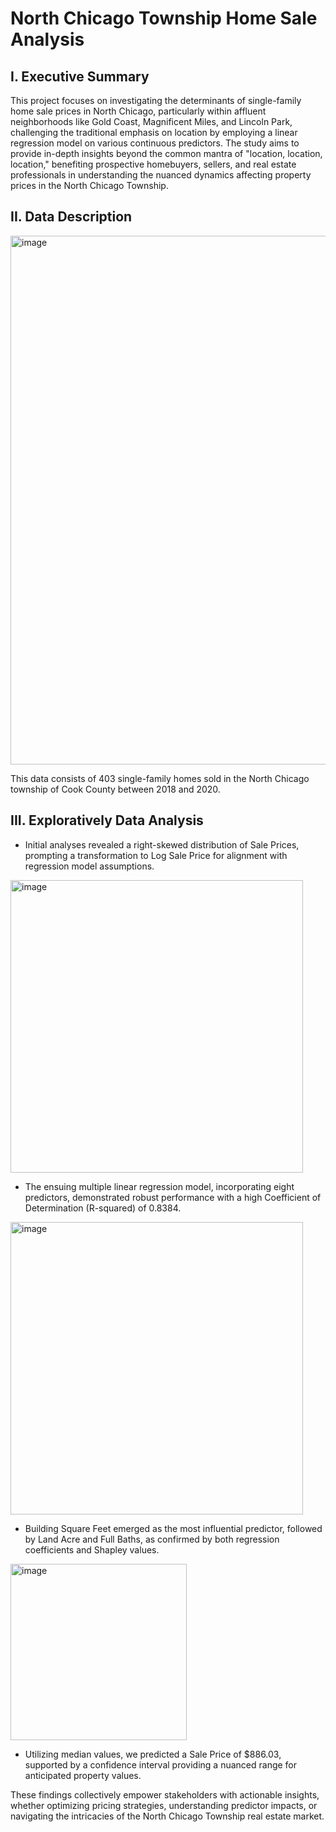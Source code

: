 # North Chicago Township Home Sale Analysis

## I. Executive Summary
This project focuses on investigating the determinants of single-family home sale prices in North Chicago, particularly within affluent neighborhoods like Gold Coast, Magnificent Miles, and Lincoln Park, challenging the traditional emphasis on location by employing a linear regression model on various continuous predictors. The study aims to provide in-depth insights beyond the common mantra of "location, location, location," benefiting prospective homebuyers, sellers, and real estate professionals in understanding the nuanced dynamics affecting property prices in the North Chicago Township.

## II. Data Description
<img width="846" alt="image" src="https://github.com/sallylee0801/Northern-Chicago-Township-Home-Sale-Analysis/assets/121594845/3c517b28-59ef-402c-986a-0355cafcf2dc">

This data consists of 403 single-family homes sold in the North Chicago township of Cook County between 2018 and 2020.

## III. Exploratively Data Analysis
- Initial analyses revealed a right-skewed distribution of Sale Prices, prompting a transformation to Log Sale Price for alignment with regression model assumptions.

<img width="468" alt="image" src="https://github.com/sallylee0801/Northern-Chicago-Township-Home-Sale-Analysis/assets/121594845/9035892e-f10d-4845-8b1f-fec86358d8bd">

- The ensuing multiple linear regression model, incorporating eight predictors, demonstrated robust performance with a high Coefficient of Determination (R-squared) of 0.8384.

<img width="468" alt="image" src="https://github.com/sallylee0801/Northern-Chicago-Township-Home-Sale-Analysis/assets/121594845/0287cb50-6d88-4dbb-b109-bb70296780a9">

- Building Square Feet emerged as the most influential predictor, followed by Land Acre and Full Baths, as confirmed by both regression coefficients and Shapley values.

<img width="282" alt="image" src="https://github.com/sallylee0801/Northern-Chicago-Township-Home-Sale-Analysis/assets/121594845/e79482c1-9725-42d5-ad03-af5b2e29ec4b">

- Utilizing median values, we predicted a Sale Price of $886.03, supported by a confidence interval providing a nuanced range for anticipated property values.

These findings collectively empower stakeholders with actionable insights, whether optimizing pricing strategies, understanding predictor impacts, or navigating the intricacies of the North Chicago Township real estate market.
